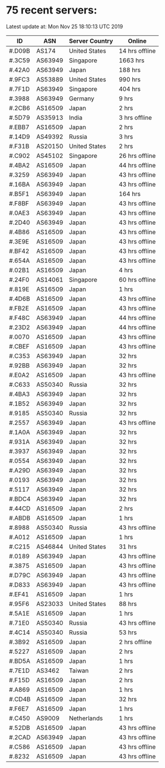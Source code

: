 # 75 recent servers:

Latest update at: Mon Nov 25 18:10:13 UTC 2019

| ID | ASN | Server Country | Online |
| -- | --- | -------------- | ------ |
| #.D09B | AS174 | United States | 14 hrs offline |
| #.3C59 | AS63949 | Singapore | 1663 hrs |
| #.42A0 | AS63949 | Japan | 188 hrs |
| #.9FC3 | AS53889 | United States | 990 hrs |
| #.7F1D | AS63949 | Singapore | 404 hrs |
| #.3988 | AS63949 | Germany | 9 hrs |
| #.2CB6 | AS16509 | Japan | 2 hrs |
| #.5D79 | AS35913 | India | 3 hrs offline |
| #.EBB7 | AS16509 | Japan | 2 hrs |
| #.14D9 | AS49392 | Russia | 3 hrs |
| #.F31B | AS20150 | United States | 2 hrs |
| #.C902 | AS45102 | Singapore | 26 hrs offline |
| #.4BA2 | AS16509 | Japan | 44 hrs offline |
| #.3259 | AS63949 | Japan | 43 hrs offline |
| #.16BA | AS63949 | Japan | 43 hrs offline |
| #.B5F1 | AS63949 | Japan | 164 hrs |
| #.F8BF | AS63949 | Japan | 43 hrs offline |
| #.0AE3 | AS63949 | Japan | 43 hrs offline |
| #.2D40 | AS63949 | Japan | 43 hrs offline |
| #.4B86 | AS16509 | Japan | 43 hrs offline |
| #.3E9E | AS16509 | Japan | 43 hrs offline |
| #.BF42 | AS16509 | Japan | 43 hrs offline |
| #.654A | AS16509 | Japan | 43 hrs offline |
| #.02B1 | AS16509 | Japan | 4 hrs |
| #.24F0 | AS14061 | Singapore | 60 hrs offline |
| #.819E | AS16509 | Japan | 1 hrs |
| #.4D6B | AS16509 | Japan | 43 hrs offline |
| #.FB2E | AS16509 | Japan | 43 hrs offline |
| #.F48C | AS63949 | Japan | 44 hrs offline |
| #.23D2 | AS63949 | Japan | 44 hrs offline |
| #.0070 | AS16509 | Japan | 43 hrs offline |
| #.CBEF | AS16509 | Japan | 43 hrs offline |
| #.C353 | AS63949 | Japan | 32 hrs |
| #.92BB | AS63949 | Japan | 32 hrs |
| #.E0A2 | AS16509 | Japan | 43 hrs offline |
| #.C633 | AS50340 | Russia | 32 hrs |
| #.4BA3 | AS63949 | Japan | 32 hrs |
| #.1B52 | AS63949 | Japan | 32 hrs |
| #.9185 | AS50340 | Russia | 32 hrs |
| #.2557 | AS63949 | Japan | 43 hrs offline |
| #.1A0A | AS63949 | Japan | 32 hrs |
| #.931A | AS63949 | Japan | 32 hrs |
| #.3937 | AS63949 | Japan | 32 hrs |
| #.0554 | AS63949 | Japan | 32 hrs |
| #.A29D | AS63949 | Japan | 32 hrs |
| #.0193 | AS63949 | Japan | 32 hrs |
| #.5117 | AS63949 | Japan | 32 hrs |
| #.BDC4 | AS63949 | Japan | 32 hrs |
| #.44CD | AS16509 | Japan | 2 hrs |
| #.ABDB | AS16509 | Japan | 1 hrs |
| #.8988 | AS50340 | Russia | 43 hrs offline |
| #.A012 | AS16509 | Japan | 1 hrs |
| #.C215 | AS46844 | United States | 31 hrs |
| #.0189 | AS63949 | Japan | 43 hrs offline |
| #.3875 | AS16509 | Japan | 43 hrs offline |
| #.D79C | AS63949 | Japan | 43 hrs offline |
| #.D833 | AS63949 | Japan | 43 hrs offline |
| #.EF41 | AS16509 | Japan | 1 hrs |
| #.95F6 | AS23033 | United States | 88 hrs |
| #.5A1E | AS16509 | Japan | 1 hrs |
| #.71E0 | AS50340 | Russia | 43 hrs offline |
| #.4C14 | AS50340 | Russia | 53 hrs |
| #.3B92 | AS16509 | Japan | 2 hrs offline |
| #.5227 | AS16509 | Japan | 2 hrs |
| #.BD5A | AS16509 | Japan | 1 hrs |
| #.7E1D | AS3462 | Taiwan | 2 hrs |
| #.F15D | AS16509 | Japan | 2 hrs |
| #.A869 | AS16509 | Japan | 1 hrs |
| #.CD4B | AS16509 | Japan | 32 hrs |
| #.F6E7 | AS16509 | Japan | 1 hrs |
| #.C450 | AS9009 | Netherlands | 1 hrs |
| #.52DB | AS16509 | Japan | 43 hrs offline |
| #.2CAD | AS63949 | Japan | 43 hrs offline |
| #.C586 | AS16509 | Japan | 43 hrs offline |
| #.8232 | AS16509 | Japan | 43 hrs offline |

